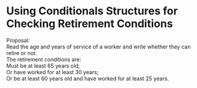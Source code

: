 # Using Conditionals Structures for Checking Retirement Conditions         
                 
Proposal:                                                     
Read the age and years of service of a worker and write whether they can retire or not.         
The retirement conditions are:              
Must be at least 65 years old;             
Or have worked for at least 30 years;              
Or be at least 60 years old and have worked for at least 25 years.                           
